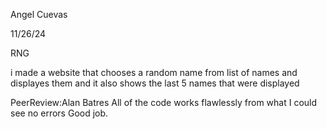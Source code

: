 Angel Cuevas

11/26/24

RNG

i made a website that chooses a random name from list of names and displayes them and it also shows the last 5 names that were displayed

PeerReview:Alan Batres 
All of the code works flawlessly from what I could see no errors Good job.
